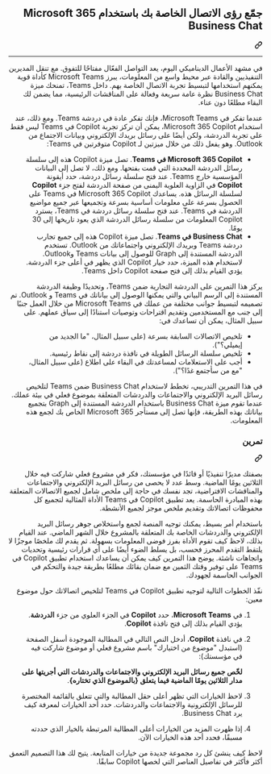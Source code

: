 <article class="markdown-body entry-content container-lg" itemprop="text"><div class="markdown-heading" dir="rtl"><h1 tabindex="-1" class="heading-element" dir="rtl">جمّع رؤى الاتصال الخاصة بك باستخدام Microsoft 365 Business Chat</h1><a id="user-content-جمّع-رؤى-الاتصال-الخاصة-بك-باستخدام-microsoft-365-business-chat" class="anchor" aria-label="Permalink: جمّع رؤى الاتصال الخاصة بك باستخدام Microsoft 365 Business Chat" href="#جمّع-رؤى-الاتصال-الخاصة-بك-باستخدام-microsoft-365-business-chat"><svg class="octicon octicon-link" viewBox="0 0 16 16" version="1.1" width="16" height="16" aria-hidden="true"><path d="m7.775 3.275 1.25-1.25a3.5 3.5 0 1 1 4.95 4.95l-2.5 2.5a3.5 3.5 0 0 1-4.95 0 .751.751 0 0 1 .018-1.042.751.751 0 0 1 1.042-.018 1.998 1.998 0 0 0 2.83 0l2.5-2.5a2.002 2.002 0 0 0-2.83-2.83l-1.25 1.25a.751.751 0 0 1-1.042-.018.751.751 0 0 1-.018-1.042Zm-4.69 9.64a1.998 1.998 0 0 0 2.83 0l1.25-1.25a.751.751 0 0 1 1.042.018.751.751 0 0 1 .018 1.042l-1.25 1.25a3.5 3.5 0 1 1-4.95-4.95l2.5-2.5a3.5 3.5 0 0 1 4.95 0 .751.751 0 0 1-.018 1.042.751.751 0 0 1-1.042.018 1.998 1.998 0 0 0-2.83 0l-2.5 2.5a1.998 1.998 0 0 0 0 2.83Z"></path></svg></a></div>
<hr>
<p dir="rtl">في مشهد الأعمال الديناميكي اليوم، يعد التواصل الفعّال مفتاحًا للتفوق. مع تنقل المديرين التنفيذيين والقادة عبر محيط واسع من المعلومات، يبرز Microsoft Teams كأداة قوية يمكنهم استخدامها لتبسيط تجربة الاتصال الخاصة بهم. داخل Teams، تمنحك ميزة Business Chat نظرة عامة سريعة وفعالة على المناقشات الرئيسية، مما يضمن لك البقاء مطلعًا دون عناء.</p>
<p dir="rtl">عندما تفكر في Microsoft Teams، فإنك تفكر عادة في دردشة Teams. ومع ذلك، عند استخدام Microsoft 365 Copilot، يمكن أن تركز تجربة Copilot في Teams ليس فقط على تجربة الدردشة، ولكن أيضًا على رسائل بريدك الإلكتروني وبيانات الاجتماع من Outlook. وهو يفعل ذلك من خلال ميزتين لـ Copilot متوفرتين في Teams:</p>
<ul dir="rtl">
<li><strong>Microsoft 365 Copilot في Teams</strong>. تصل ميزة Copilot هذه إلى سلسلة رسائل الدردشة المحددة التي قمت بفتحها. ومع ذلك، لا تصل إلى البيانات المؤسسية خارج Teams. عند فتح سلسلة رسائل دردشة، حدد أيقونة <strong>Copilot</strong> في الزاوية العلوية اليمنى من صفحة الدردشة لفتح جزء <strong>Copilot</strong> لسلسلة الرسائل هذه. يساعدك Microsoft 365 Copilot في Teams على الحصول بسرعة على معلومات أساسية بسرعة وتجميعها عبر جميع مواضيع الدردشة في Teams. عند فتح سلسلة رسائل دردشة في Teams، يسترد Copilot المعلومات من سلسلة رسائل الدردشة الذي يعود تاريخها إلى 30 يومًا.</li>
<li><strong>Business Chat في Teams</strong>. تصل ميزة Copilot هذه إلى جميع تجارب دردشة Teams وبريدك الإلكتروني واجتماعاتك من Outlook. تستخدم الدردشة المستندة إلى Graph للوصول إلى بيانات Teams وOutlook. لاستخدام هذه الميزة، حدد خيار Copilot الذي يظهر في أعلى جزء الدردشة. يؤدي القيام بذلك إلى فتح صفحة Copilot داخل Teams.</li>
</ul>
<p dir="rtl">يركز هذا التمرين على الدردشة التجارية ضمن Teams، وتحديدًا وظيفة الدردشة المستندة إلى الرسم البياني والتي يمكنها الوصول إلى بياناتك في Teams و Outlook. تم تصميمه لتبسيط جوانب مختلفة من عملك في Microsoft Teams من خلال العمل جنبًا إلى جنب مع المستخدمين وتقديم اقتراحات وتوصيات استنادًا إلى سياق عملهم. على سبيل المثال، يمكن أن تساعدك في:</p>
<ul dir="rtl">
<li>تلخيص الاتصالات السابقة بسرعة (على سبيل المثال، "ما الجديد من إيميلي؟").</li>
<li>تلخيص سلسلة الرسائل الطويلة في نافذة دردشة إلى نقاط رئيسية.</li>
<li>أجب على الاستعلامات لمساعدتك في البقاء على اطلاع (على سبيل المثال، "مع من سأجتمع غدًا؟").</li>
</ul>
<p dir="rtl">في هذا التمرين التدريبي، تخطط لاستخدام Business Chat ضمن Teams لتلخيص رسائل البريد الإلكتروني والاجتماعات والدردشات المتعلقة بموضوع فعلي في بيئة عملك. عندما تقوم ميزة Business Chat باستخدام الدردشة المستندة إلى Graph بتجميع بياناتك بهذه الطريقة، فإنها تصل إلى مستأجر Microsoft 365 الخاص بك لجمع هذه المعلومات.<br></p>
<div class="markdown-heading" dir="rtl"><h3 tabindex="-1" class="heading-element" dir="rtl">تمرين</h3><a id="user-content-تمرين" class="anchor" aria-label="Permalink: تمرين" href="#تمرين"><svg class="octicon octicon-link" viewBox="0 0 16 16" version="1.1" width="16" height="16" aria-hidden="true"><path d="m7.775 3.275 1.25-1.25a3.5 3.5 0 1 1 4.95 4.95l-2.5 2.5a3.5 3.5 0 0 1-4.95 0 .751.751 0 0 1 .018-1.042.751.751 0 0 1 1.042-.018 1.998 1.998 0 0 0 2.83 0l2.5-2.5a2.002 2.002 0 0 0-2.83-2.83l-1.25 1.25a.751.751 0 0 1-1.042-.018.751.751 0 0 1-.018-1.042Zm-4.69 9.64a1.998 1.998 0 0 0 2.83 0l1.25-1.25a.751.751 0 0 1 1.042.018.751.751 0 0 1 .018 1.042l-1.25 1.25a3.5 3.5 0 1 1-4.95-4.95l2.5-2.5a3.5 3.5 0 0 1 4.95 0 .751.751 0 0 1-.018 1.042.751.751 0 0 1-1.042.018 1.998 1.998 0 0 0-2.83 0l-2.5 2.5a1.998 1.998 0 0 0 0 2.83Z"></path></svg></a></div>
<p dir="rtl">بصفتك مديرًا تنفيذيًا أو قائدًا في مؤسستك، فكر في مشروع فعلي شاركت فيه خلال الثلاثين يومًا الماضية. وسط عدد لا يحصى من رسائل البريد الإلكتروني والاجتماعات والمناقشات الافتراضية، تجد نفسك في حاجة إلى ملخص شامل لجميع الاتصالات المتعلقة بهذه المبادرة الحاسمة. يعد تطبيق Copilot في Teams الأداة المثالية لتجميع كل محفوظات اتصالاتك وتقديم ملخص موجز لجميع الأنشطة.</p>
<p dir="rtl">باستخدام أمر بسيط، يمكنك توجيه المنصة لجمع واستخلاص جوهر رسائل البريد الإلكتروني والدردشات الخاصة بك المتعلقة بالمشروع خلال الشهر الماضي. عند القيام بذلك، لاحظ كيف تقوم الأداة بفرز فوضى المعلومات بسهولة. ثم يقدم لك ملخصًا موجزًا لا يلتقط التقدم المحرز فحسب، بل يسلط الضوء أيضًا على أي قرارات رئيسية وتحديات واتجاهات ناشئة. يوضح هذا التمرين كيف يمكن أن يساعدك استخدام تطبيق Copilot في Teams على توفير وقتك الثمين مع ضمان بقائك مطلعًا بطريقة جيدة والتحكم في الجوانب الحاسمة لجهودك.</p>
<p dir="rtl">نفّذ الخطوات التالية لتوجيه تطبيق Copilot في Teams لتلخيص اتصالاتك حول موضوع معين:<br></p>
<ol dir="rtl">
<li>
<p dir="rtl">في <strong>Microsoft Teams</strong>، حدد <strong>Copilot</strong> في الجزء العلوي من جزء <strong>الدردشة</strong>. يؤدي القيام بذلك إلى فتح نافذة <strong>Copilot</strong>.</p>
</li>
<li>
<p dir="rtl">في نافذة <strong>Copilot</strong>، أدخل النص التالي في المطالبة الموجودة أسفل الصفحة (استبدل "موضوع من اختيارك" باسم مشروع فعلي أو موضوع شاركت فيه في مؤسستك):</p>
<p dir="rtl"><strong>لخّص جميع رسائل البريد الإلكتروني والاجتماعات والدردشات التي أجريتها على مدار الثلاثين يومًا الماضية فيما يتعلق {بالموضوع الذي تختاره}</strong>.</p>
</li>
<li>
<p dir="rtl">لاحظ الخيارات التي تظهر أعلى حقل المطالبة والتي تتعلق بالقائمة المختصرة للرسائل الإلكترونية والاجتماعات والدردشات. حدد أحد الخيارات لمعرفة كيف يرد Business Chat.</p>
</li>
<li>
<p dir="rtl">إذا ظهرت المزيد من الخيارات أعلى المطالبة المرتبطة بالخيار الذي حددته مسبقًا، فحدد أحد هذه الخيارات الآن.</p>
</li>
</ol>
<p dir="rtl">لاحظ كيف ينشئ كل رد مجموعة جديدة من خيارات المتابعة. يتيح لك هذا التصميم التعمق أكثر فأكثر في تفاصيل العناصر التي لخصها Copilot سابقًا.</p>
</article>

